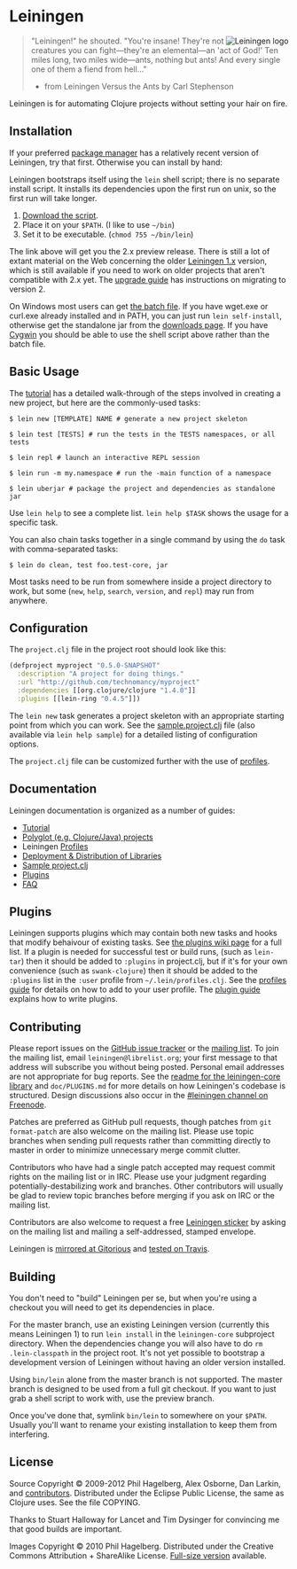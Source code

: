 # Leiningen

<img src="https://github.com/downloads/technomancy/leiningen/leiningen-banner.png"
 alt="Leiningen logo" title="The man himself" align="right" />

> "Leiningen!" he shouted. "You're insane! They're not creatures you can
> fight&mdash;they're an elemental&mdash;an 'act of God!' Ten miles long, two
> miles wide&mdash;ants, nothing but ants! And every single one of them a
> fiend from hell..."
> - from Leiningen Versus the Ants by Carl Stephenson

Leiningen is for automating Clojure projects without setting your hair on fire.

## Installation

If your preferred
[package manager](https://github.com/technomancy/leiningen/wiki/Packaging)
has a relatively recent version of Leiningen, try that first.
Otherwise you can install by hand:

Leiningen bootstraps itself using the `lein` shell script;
there is no separate install script. It installs its dependencies
upon the first run on unix, so the first run will take longer.

1. [Download the script](https://raw.github.com/technomancy/leiningen/preview/bin/lein).
2. Place it on your `$PATH`. (I like to use `~/bin`)
3. Set it to be executable. (`chmod 755 ~/bin/lein`)

The link above will get you the 2.x preview release. There is still a
lot of extant material on the Web concerning the older
[Leiningen 1.x](https://raw.github.com/technomancy/leiningen/stable/bin/lein)
version, which is still available if you need to work on older
projects that aren't compatible with 2.x yet. The
[upgrade guide](https://github.com/technomancy/leiningen/wiki/Upgrading)
has instructions on migrating to version 2.

On Windows most users can get
[the batch file](https://raw.github.com/technomancy/leiningen/preview/bin/lein.bat).
If you have wget.exe or curl.exe already installed and in PATH, you
can just run `lein self-install`, otherwise get the standalone jar from the
[downloads page](https://github.com/technomancy/leiningen/downloads).
If you have [Cygwin](http://www.cygwin.com/) you should be able to use
the shell script above rather than the batch file.

## Basic Usage

The
[tutorial](https://github.com/technomancy/leiningen/blob/preview/doc/TUTORIAL.md)
has a detailed walk-through of the steps involved in creating a new
project, but here are the commonly-used tasks:

    $ lein new [TEMPLATE] NAME # generate a new project skeleton

    $ lein test [TESTS] # run the tests in the TESTS namespaces, or all tests

    $ lein repl # launch an interactive REPL session

    $ lein run -m my.namespace # run the -main function of a namespace

    $ lein uberjar # package the project and dependencies as standalone jar

Use `lein help` to see a complete list. `lein help $TASK` shows the
usage for a specific task.

You can also chain tasks together in a single command by using the
`do` task with comma-separated tasks:

    $ lein do clean, test foo.test-core, jar

Most tasks need to be run from somewhere inside a project directory to
work, but some (`new`, `help`, `search`, `version`, and `repl`) may
run from anywhere.

## Configuration

The `project.clj` file in the project root should look like this:

```clj
(defproject myproject "0.5.0-SNAPSHOT"
  :description "A project for doing things."
  :url "http://github.com/technomancy/myproject"
  :dependencies [[org.clojure/clojure "1.4.0"]]
  :plugins [[lein-ring "0.4.5"]])
```

The `lein new` task generates a project skeleton with an appropriate
starting point from which you can work. See the
[sample.project.clj](https://github.com/technomancy/leiningen/blob/preview/sample.project.clj)
file (also available via `lein help sample`) for a detailed listing of
configuration options.

The `project.clj` file can be customized further with the use of
[profiles](https://github.com/technomancy/leiningen/blob/master/doc/PROFILES.md).


## Documentation

Leiningen documentation is organized as a number of guides:

 * [Tutorial](https://github.com/technomancy/leiningen/blob/master/doc/TUTORIAL.md)
 * [Polyglot (e.g. Clojure/Java) projects](https://github.com/technomancy/leiningen/blob/master/doc/MIXED_PROJECTS.md)
 * Leiningen [Profiles](https://github.com/technomancy/leiningen/blob/master/doc/PROFILES.md)
 * [Deployment & Distribution of Libraries](https://github.com/technomancy/leiningen/blob/master/doc/DEPLOY.md)
 * [Sample project.clj](https://github.com/technomancy/leiningen/blob/preview/sample.project.clj)
 * [Plugins](https://github.com/technomancy/leiningen/blob/master/doc/PLUGINS.md)
 * [FAQ](https://github.com/technomancy/leiningen/blob/master/doc/FAQ.md)


## Plugins

Leiningen supports plugins which may contain both new tasks and hooks
that modify behaivour of existing tasks. See
[the plugins wiki page](https://github.com/technomancy/leiningen/wiki/Plugins)
for a full list. If a plugin is needed for successful test or build
runs, (such as `lein-tar`) then it should be added to `:plugins` in
project.clj, but if it's for your own convenience (such as
`swank-clojure`) then it should be added to the `:plugins` list in the
`:user` profile from `~/.lein/profiles.clj`. See the
[profiles guide](https://github.com/technomancy/leiningen/blob/preview/doc/PROFILES.md)
for details on how to add to your user profile. The
[plugin guide](https://github.com/technomancy/leiningen/blob/preview/doc/PLUGINS.md)
explains how to write plugins.

## Contributing

Please report issues on the
[GitHub issue tracker](https://github.com/technomancy/leiningen/issues)
or the [mailing list](http://librelist.com/browser/leiningen/). To
join the mailing list, email `leiningen@librelist.org`; your first
message to that address will subscribe you without being posted.
Personal email addresses are not appropriate for bug reports. See the
[readme for the leiningen-core library](https://github.com/technomancy/leiningen/blob/master/leiningen-core/README.md)
and `doc/PLUGINS.md` for more details on how Leiningen's codebase is
structured. Design discussions also occur in the
[#leiningen channel on Freenode](irc://chat.freenode.net#leiningen).

Patches are preferred as GitHub pull requests, though patches from
`git format-patch` are also welcome on the mailing list. Please use
topic branches when sending pull requests rather than committing
directly to master in order to minimize unnecessary merge commit
clutter.

Contributors who have had a single patch accepted may request commit
rights on the mailing list or in IRC. Please use your judgment
regarding potentially-destabilizing work and branches. Other
contributors will usually be glad to review topic branches before
merging if you ask on IRC or the mailing list.

Contributors are also welcome to request a free
[Leiningen sticker](http://twitpic.com/2e33r1) by asking on the
mailing list and mailing a self-addressed, stamped envelope.

Leiningen is [mirrored at Gitorious](https://gitorious.org/leiningen/leiningen)
and [tested on Travis](http://travis-ci.org/#!/technomancy/leiningen).

## Building

You don't need to "build" Leiningen per se, but when you're using a
checkout you will need to get its dependencies in place.

For the master branch, use an existing Leiningen version (currently
this means Leiningen 1) to run `lein install` in the `leiningen-core`
subproject directory. When the dependencies change you will also have
to do `rm .lein-classpath` in the project root. It's not yet possible
to bootstrap a development version of Leiningen without having an
older version installed.

Using `bin/lein` alone from the master branch is not supported. The
master branch is designed to be used from a full git checkout. If you
want to just grab a shell script to work with, use the preview branch.

Once you've done that, symlink `bin/lein` to somewhere on your
`$PATH`. Usually you'll want to rename your existing installation to
keep them from interfering.

## License

Source Copyright © 2009-2012 Phil Hagelberg, Alex Osborne, Dan Larkin, and
[contributors](https://github.com/technomancy/leiningen/contributors). 
Distributed under the Eclipse Public License, the same as Clojure
uses. See the file COPYING.

Thanks to Stuart Halloway for Lancet and Tim Dysinger for convincing
me that good builds are important.

Images Copyright © 2010 Phil Hagelberg. Distributed under the Creative
Commons Attribution + ShareAlike
License. [Full-size version](https://github.com/downloads/technomancy/leiningen/leiningen-full.jpg)
available.

